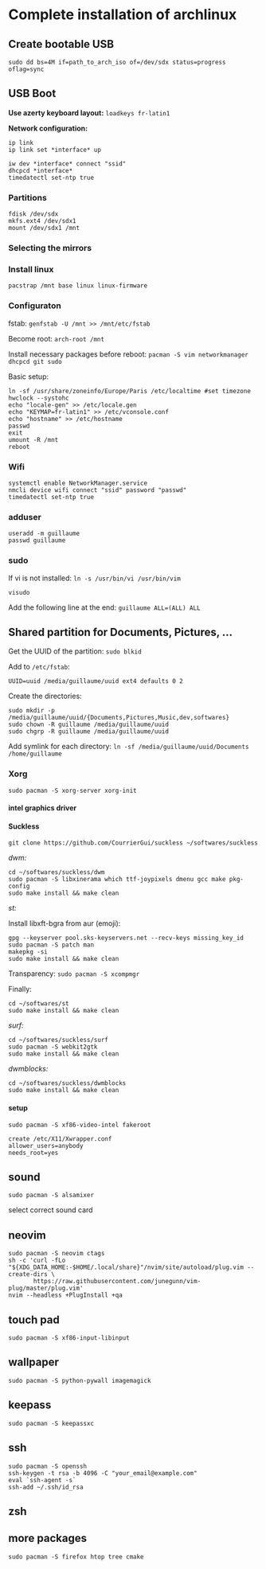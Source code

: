 # Complete installation of archlinux

## Create bootable USB

`sudo dd bs=4M if=path_to_arch_iso of=/dev/sdx status=progress oflag=sync`

## USB Boot

**Use azerty keyboard layout:** `loadkeys fr-latin1`

**Network configuration:**
```
ip link
ip link set *interface* up
```

```
iw dev *interface* connect "ssid"
dhcpcd *interface*
timedatectl set-ntp true
```

### Partitions

```
fdisk /dev/sdx
mkfs.ext4 /dev/sdx1
mount /dev/sdx1 /mnt
```

### Selecting the mirrors

### Install linux

```
pacstrap /mnt base linux linux-firmware
```

### Configuraton

fstab: `genfstab -U /mnt >> /mnt/etc/fstab`

Become root: `arch-root /mnt`

Install necessary packages before reboot: `pacman -S vim networkmanager dhcpcd git sudo`

Basic setup:

```
ln -sf /usr/share/zoneinfo/Europe/Paris /etc/localtime #set timezone
hwclock --systohc
echo "locale-gen" >> /etc/locale.gen
echo "KEYMAP=fr-latin1" >> /etc/vconsole.conf
echo "hostname" >> /etc/hostname
passwd
exit
umount -R /mnt
reboot
```

### Wifi

```
systemctl enable NetworkManager.service
nmcli device wifi connect "ssid" password "passwd"
timedatectl set-ntp true
```

### adduser
```
useradd -m guillaume
passwd guillaume
```

### sudo
If vi is not installed: `ln -s /usr/bin/vi /usr/bin/vim`

```
visudo
```
Add the following line at the end: `guillaume ALL=(ALL) ALL`

## Shared partition for Documents, Pictures, ...

Get the UUID of the partition: `sudo blkid`

Add to `/etc/fstab`: 

```
UUID=uuid /media/guillaume/uuid ext4 defaults 0 2
```

Create the directories:
```
sudo mkdir -p /media/guillaume/uuid/{Documents,Pictures,Music,dev,softwares}
sudo chown -R guillaume /media/guillaume/uuid
sudo chgrp -R guillaume /media/guillaume/uuid
```

Add symlink for each directory:
`ln -sf /media/guillaume/uuid/Documents /home/guillaume`

### Xorg
```
sudo pacman -S xorg-server xorg-init
```

#### intel graphics driver

#### Suckless
`git clone https://github.com/CourrierGui/suckless ~/softwares/suckless`

*dwm:*
```
cd ~/softwares/suckless/dwm
sudo pacman -S libxinerama which ttf-joypixels dmenu gcc make pkg-config
sudo make install && make clean
```

*st:*

Install libxft-bgra from aur (emoji):
```
gpg --keyserver pool.sks-keyservers.net --recv-keys missing_key_id
sudo pacman -S patch man
makepkg -si
sudo make install && make clean
```

Transparency: `sudo pacman -S xcompmgr`

Finally:
```
cd ~/softwares/st
sudo make install && make clean
```

*surf:*
```
cd ~/softwares/suckless/surf
sudo pacman -S webkit2gtk
sudo make install && make clean
```

*dwmblocks:*
```
cd ~/softwares/suckless/dwmblocks
sudo make install && make clean
```

#### setup
```
sudo pacman -S xf86-video-intel fakeroot
```

```
create /etc/X11/Xwrapper.conf
allower_users=anybody
needs_root=yes
```

## sound
```
sudo pacman -S alsamixer
```

select correct sound card

## neovim
```
sudo pacman -S neovim ctags
sh -c 'curl -fLo "${XDG_DATA_HOME:-$HOME/.local/share}"/nvim/site/autoload/plug.vim --create-dirs \
       https://raw.githubusercontent.com/junegunn/vim-plug/master/plug.vim'
nvim --headless +PlugInstall +qa
```

## touch pad
```
sudo pacman -S xf86-input-libinput
```

## wallpaper
```
sudo pacman -S python-pywall imagemagick
```

## keepass
```
sudo pacman -S keepassxc
```

## ssh
```
sudo pacman -S openssh
ssh-keygen -t rsa -b 4096 -C "your_email@example.com"
eval `ssh-agent -s`
ssh-add ~/.ssh/id_rsa
```

## zsh

## more packages
```
sudo pacman -S firefox htop tree cmake
```
